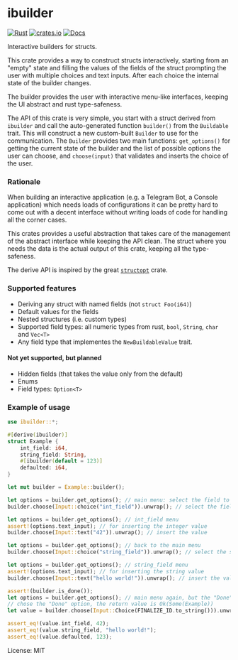 # ibuilder

[![Rust](https://github.com/edomora97/ibuilder/workflows/Rust/badge.svg?branch=master)](https://github.com/edomora97/ibuilder/actions?query=workflow%3ARust)
[![crates.io](https://img.shields.io/crates/v/ibuilder.svg)](https://crates.io/crates/ibuilder)
[![Docs](https://docs.rs/ibuilder/badge.svg)](https://docs.rs/ibuilder)

Interactive builders for structs.

This crate provides a way to construct structs interactively, starting from an "empty" state
and filling the values of the fields of the struct prompting the user with multiple choices
and text inputs. After each choice the internal state of the builder changes.

The builder provides the user with interactive menu-like interfaces, keeping the UI abstract
and rust type-safeness.

The API of this crate is very simple, you start with a struct derived from `ibuilder` and call
the auto-generated function `builder()` from the `Buildable` trait. This will construct a new
custom-built `Builder` to use for the communication. The `Builder` provides two main functions:
`get_options()` for getting the current state of the builder and the list of possible options
the user can choose, and `choose(input)` that validates and inserts the choice of the user.

### Rationale
When building an interactive application (e.g. a Telegram Bot, a Console application) which
needs loads of configurations it can be pretty hard to come out with a decent interface without
writing loads of code for handling all the corner cases.

This crates provides a useful abstraction that takes care of the management of the abstract
interface while keeping the API clean. The struct where you needs the data is the actual output
of this crate, keeping all the type-safeness.

The derive API is inspired by the great [`structopt`](https://docs.rs/structopt) crate.

### Supported features
- Deriving any struct with named fields (not `struct Foo(i64)`)
- Default values for the fields
- Nested structures (i.e. custom types)
- Supported field types: all numeric types from rust, `bool`, `String`, `char` and `Vec<T>`
- Any field type that implementes the `NewBuildableValue` trait.

#### Not yet supported, but planned
- Hidden fields (that takes the value only from the default)
- Enums
- Field types: `Option<T>`

### Example of usage
```rust
use ibuilder::*;

#[derive(ibuilder)]
struct Example {
    int_field: i64,
    string_field: String,
    #[ibuilder(default = 123)]
    defaulted: i64,
}

let mut builder = Example::builder();

let options = builder.get_options(); // main menu: select the field to edit
builder.choose(Input::choice("int_field")).unwrap(); // select the field

let options = builder.get_options(); // int_field menu
assert!(options.text_input); // for inserting the integer value
builder.choose(Input::text("42")).unwrap(); // insert the value

let options = builder.get_options(); // back to the main menu
builder.choose(Input::choice("string_field")).unwrap(); // select the second field

let options = builder.get_options(); // string_field menu
assert!(options.text_input); // for inserting the string value
builder.choose(Input::text("hello world!")).unwrap(); // insert the value

assert!(builder.is_done());
let options = builder.get_options(); // main menu again, but the "Done" option is available
// chose the "Done" option, the return value is Ok(Some(Example))
let value = builder.choose(Input::Choice(FINALIZE_ID.to_string())).unwrap().unwrap();

assert_eq!(value.int_field, 42);
assert_eq!(value.string_field, "hello world!");
assert_eq!(value.defaulted, 123);
```

License: MIT
